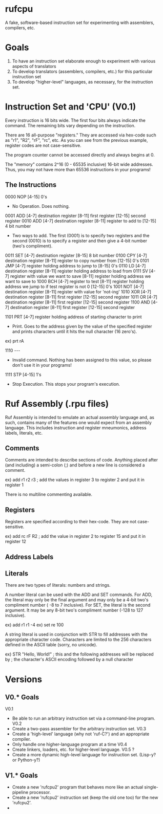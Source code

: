# rufcpu
A fake, software-based instruction set for experimenting with assemblers, compilers, etc.

# Goals
1. To have an instruction set elaborate enough to experiment with various aspects of translators
2. To develop translators (assemblers, compilers, etc.) for this particular instruction set
3. To develop "higher-level" languages, as necessary, for the instruction set.

# Instruction Set and 'CPU' (V0.1)

Every instruction is 16 bits wide. The first four bits always indicate the command. The remaining
bits vary depending on the instruction.

There are 16 all-purpose "registers." They are accessed via hex-code such as "r1", "R2", "rF", "rc", etc.
As you can see from the previous example, register codes are not case-sensitive.

The program counter cannot be accessed directly and always begins at 0.

The "memory" contains 2^16 (0 - 65535 inclusive) 16-bit wide addresses. Thus, you may not have more than
65536 instructions in your programs!

## The Instructions

0000 NOP [4-15] 0's

 - No Operation. Does nothing.

0001 ADD [4-7] destination register [8-11] first register [12-15] second register
0010 ADD [4-7] destination register [8-11] register to add to [12-15] 4 bit number

 - Two ways to add. The first (0001) is to specify two registers and the second
 (0010) is to specify a register and then give a 4-bit number (two's compliment).

0011 SET [4-7] destination register [8-15] 8 bit number
0100 CPY [4-7] destination register [8-11] register to copy number from [12-15] 0's
0101 JMP [4-7] register holding address to jump to [8-15] 0's
0110 LD  [4-7] destination register [8-11] register holding address to load from
0111 SV  [4-7] register with value we want to save [8-11] register holding address we want to save to
1000 BCH [4-7] register to test [8-11] register holding address we jump to if test register is not 0 [12-15] 0's
1001 NOT [4-7] destination register [8-11] register with value for 'not-ing'
1010 XOR [4-7] destination register [8-11] first register [12-15] second register
1011 OR  [4-7] destination register [8-11] first register [12-15] second register
1100 AND [4-7] destination register [8-11] first register [12-15] second register

1101 PRT [4-7] register holding address of starting character to print

 - Print. Goes to the address given by the value of the specified register and
 prints characters until it hits the null character (16 zero's).

 ex) prt rA

1110 ---

 - Invalid command. Nothing has been assigned to this value, so please don't use
 it in your programs!

1111 STP [4-15] 1's

 - Stop Execution. This stops your program's execution.

# Ruf Assembly (.rpu files)
Ruf Assembly is intended to emulate an actual assembly language and, as such,
contains many of the features one would expect from an assembly language. This
includes instruction and register mneumonics, address labels, literals, etc.

## Comments
Comments are intended to describe sections of code. Anything placed after (and
including) a semi-colon (;) and before a new line is considered a comment.

ex) add r1 r2 r3 ; add the values in register 3 to register 2 and put it in register 1

There is no multiline commenting available.

## Registers
Registers are specified according to their hex-code. They are not case-sensitive.

ex) add rc rF R2 ; add the value in register 2 to register 15 and put it in register 12

## Address Labels

## Literals
There are two types of literals: numbers and strings.

A number literal can be used with the ADD and SET commands. For ADD, the literal
may only be the final argument and may only be a 4-bit two's compliment number (
-8 to 7 inclusive). For SET, the literal is the second argument. It may be any
8-bit two's compliment number (-128 to 127 inclusive).

ex) add r1 r1 -4
ex) set re 100

A string literal is used in conjunction with STR to fill addresses with the
appropriate character code. Characters are limited to the 256 characters defined
in the ASCII table (sorry, no unicode).

ex) STR "Hello, World!" ; this and the following addresses will be replaced by
                        ; the character's ASCII encoding followed by a null character

# Versions

## V0.* Goals

V0.1
 - Be able to run an arbitrary instruction set via a command-line program.
V0.2
 - Create a two-pass assembler for the arbitrary instruction set.
V0.3
 - Create a 'high-level' language (why not 'ruf-C?') and an appropriate compiler.
 - Only handle one higher-language program at a time
V0.4
 - Create linkers, loaders, etc. for higher-level language.
V0.5 ?
 - Create a more dynamic high-level language for instruction set.
 (Lisp-y? or Python-y?)

## V1.* Goals

 - Create a new 'rufcpu2' program that behaves more like an actual single-pipeline
 processor.
 - Create a new 'rufcpu2' instruction set (keep the old one too) for the new
 'rufcpu2'.
 -

